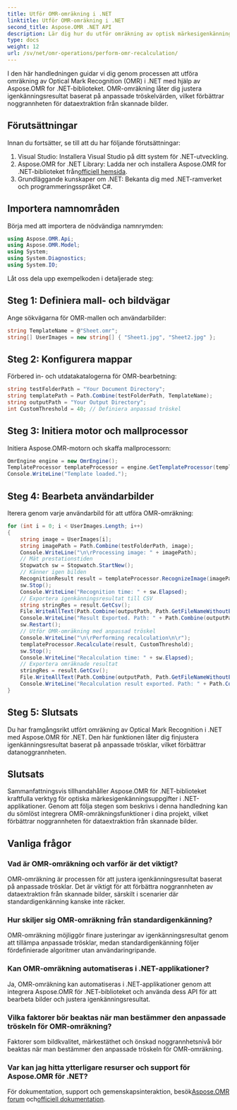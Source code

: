 ```yaml
---
title: Utför OMR-omräkning i .NET
linktitle: Utför OMR-omräkning i .NET
second_title: Aspose.OMR .NET API
description: Lär dig hur du utför omräkning av optisk märkesigenkänning i .NET med Aspose.OMR för .NET. Förbättra datanoggrannheten från skannade bilder!
type: docs
weight: 12
url: /sv/net/omr-operations/perform-omr-recalculation/
---
```

I den här handledningen guidar vi dig genom processen att utföra omräkning av Optical Mark Recognition (OMR) i .NET med hjälp av Aspose.OMR for .NET-biblioteket. OMR-omräkning låter dig justera igenkänningsresultat baserat på anpassade tröskelvärden, vilket förbättrar noggrannheten för dataextraktion från skannade bilder.
## Förutsättningar
Innan du fortsätter, se till att du har följande förutsättningar:
1. Visual Studio: Installera Visual Studio på ditt system för .NET-utveckling.
2.  Aspose.OMR for .NET Library: Ladda ner och installera Aspose.OMR for .NET-biblioteket från[officiell hemsida](https://releases.aspose.com/omr/net/).
3. Grundläggande kunskaper om .NET: Bekanta dig med .NET-ramverket och programmeringsspråket C#.
## Importera namnområden
Börja med att importera de nödvändiga namnrymden:
```csharp
using Aspose.OMR.Api;
using Aspose.OMR.Model;
using System;
using System.Diagnostics;
using System.IO;
```
Låt oss dela upp exempelkoden i detaljerade steg:
## Steg 1: Definiera mall- och bildvägar
Ange sökvägarna för OMR-mallen och användarbilder:
```csharp
string TemplateName = @"Sheet.omr";
string[] UserImages = new string[] { "Sheet1.jpg", "Sheet2.jpg" };
```
## Steg 2: Konfigurera mappar
Förbered in- och utdatakatalogerna för OMR-bearbetning:
```csharp
string testFolderPath = "Your Document Directory";
string templatePath = Path.Combine(testFolderPath, TemplateName);
string outputPath = "Your Output Directory";
int CustomThreshold = 40; // Definiera anpassad tröskel
```
## Steg 3: Initiera motor och mallprocessor
Initiera Aspose.OMR-motorn och skaffa mallprocessorn:
```csharp
OmrEngine engine = new OmrEngine();
TemplateProcessor templateProcessor = engine.GetTemplateProcessor(templatePath);
Console.WriteLine("Template loaded.");
```
## Steg 4: Bearbeta användarbilder
Iterera genom varje användarbild för att utföra OMR-omräkning:
```csharp
for (int i = 0; i < UserImages.Length; i++)
{
    string image = UserImages[i];
    string imagePath = Path.Combine(testFolderPath, image);
    Console.WriteLine("\n\rProcessing image: " + imagePath);
    // Mät prestationstiden
    Stopwatch sw = Stopwatch.StartNew();
    // Känner igen bilden
    RecognitionResult result = templateProcessor.RecognizeImage(imagePath);
    sw.Stop();
    Console.WriteLine("Recognition time: " + sw.Elapsed);
    // Exportera igenkänningsresultat till CSV
    string stringRes = result.GetCsv();
    File.WriteAllText(Path.Combine(outputPath, Path.GetFileNameWithoutExtension(image) + ".csv"), stringRes);
    Console.WriteLine("Result Exported. Path: " + Path.Combine(outputPath, Path.GetFileNameWithoutExtension(image) + ".csv"));
    sw.Restart();
    // Utför OMR-omräkning med anpassad tröskel
    Console.WriteLine("\n\rPerforming recalculation\n\r");
    templateProcessor.Recalculate(result, CustomThreshold);
    sw.Stop();
    Console.WriteLine("Recalculation time: " + sw.Elapsed);
    // Exportera omräknade resultat
    stringRes = result.GetCsv();
    File.WriteAllText(Path.Combine(outputPath, Path.GetFileNameWithoutExtension(image) + "_Recalculated.csv"), stringRes);
    Console.WriteLine("Recalculation result exported. Path: " + Path.Combine(outputPath, Path.GetFileNameWithoutExtension(image) + "_Recalculated.csv"));
}
```
## Steg 5: Slutsats
Du har framgångsrikt utfört omräkning av Optical Mark Recognition i .NET med Aspose.OMR för .NET. Den här funktionen låter dig finjustera igenkänningsresultat baserat på anpassade trösklar, vilket förbättrar datanoggrannheten.
## Slutsats
Sammanfattningsvis tillhandahåller Aspose.OMR för .NET-biblioteket kraftfulla verktyg för optiska märkesigenkänningsuppgifter i .NET-applikationer. Genom att följa stegen som beskrivs i denna handledning kan du sömlöst integrera OMR-omräkningsfunktioner i dina projekt, vilket förbättrar noggrannheten för dataextraktion från skannade bilder.
## Vanliga frågor
### Vad är OMR-omräkning och varför är det viktigt?
OMR-omräkning är processen för att justera igenkänningsresultat baserat på anpassade trösklar. Det är viktigt för att förbättra noggrannheten av dataextraktion från skannade bilder, särskilt i scenarier där standardigenkänning kanske inte räcker.
### Hur skiljer sig OMR-omräkning från standardigenkänning?
OMR-omräkning möjliggör finare justeringar av igenkänningsresultat genom att tillämpa anpassade trösklar, medan standardigenkänning följer fördefinierade algoritmer utan användaringripande.
### Kan OMR-omräkning automatiseras i .NET-applikationer?
Ja, OMR-omräkning kan automatiseras i .NET-applikationer genom att integrera Aspose.OMR för .NET-biblioteket och använda dess API för att bearbeta bilder och justera igenkänningsresultat.
### Vilka faktorer bör beaktas när man bestämmer den anpassade tröskeln för OMR-omräkning?
Faktorer som bildkvalitet, märkestäthet och önskad noggrannhetsnivå bör beaktas när man bestämmer den anpassade tröskeln för OMR-omräkning.
### Var kan jag hitta ytterligare resurser och support för Aspose.OMR för .NET?
 För dokumentation, support och gemenskapsinteraktion, besök[Aspose.OMR forum](https://forum.aspose.com/c/omr/38) och[officiell dokumentation](https://reference.aspose.com/omr/net/).